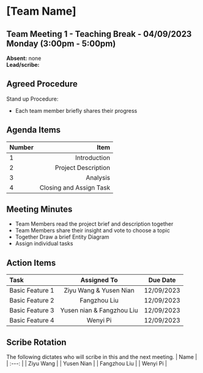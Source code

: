 # [Team Name]

## Team Meeting 1 - Teaching Break - 04/09/2023 Monday (3:00pm - 5:00pm)
**Absent:** none
<br>
**Lead/scribe:** 

## Agreed Procedure
Stand up Procedure: 
- Each team member briefly shares their progress



## Agenda Items
| Number   |        Item |
|:---------|------------:|
| 1 | Introduction |
| 2 | Project Description |
| 3 | Analysis |
| 4 | Closing and Assign Task |

## Meeting Minutes
- Team Members read the project brief and description together
- Team Members share their insight and vote to choose a topic
- Together Draw a brief Entity Diagram
- Assign individual tasks


## Action Items
| Task                                   | Assigned To |  Due Date  |
|:---------------------------------------|:-----------:|:----------:|
| Basic Feature 1                        |Ziyu Wang & Yusen Nian | 12/09/2023 |
| Basic Feature 2                        |Fangzhou Liu | 12/09/2023 |
| Basic Feature 3                        |Yusen nian & Fangzhou Liu | 12/09/2023|
| Basic Feature 4                        |Wenyi Pi     | 12/09/2023 |



## Scribe Rotation
The following dictates who will scribe in this and the next meeting.
| Name |
| :---: |
| Ziyu Wang |
| Yusen Nian |
| Fangzhou Liu |
| Wenyi Pi |
